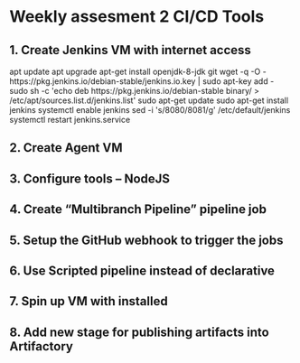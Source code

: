 <h1>Weekly assesment 2 CI/CD Tools</h1>
<h2>1. Create Jenkins VM with internet access </h2>
<l>apt update</l>
apt upgrade
apt-get install openjdk-8-jdk git
wget -q -O - https://pkg.jenkins.io/debian-stable/jenkins.io.key | sudo apt-key add -
sudo sh -c 'echo deb https://pkg.jenkins.io/debian-stable binary/ > /etc/apt/sources.list.d/jenkins.list'
sudo apt-get update
sudo apt-get install jenkins
systemctl enable jenkins
sed -i 's/8080/8081/g' /etc/default/jenkins
systemctl restart jenkins.service
</p>
<h2>2. Create Agent VM </h2>
<h2>3. Configure tools – NodeJS</h2>
<h2>4. Create “Multibranch Pipeline” pipeline job</h2>
<h2>5. Setup the GitHub webhook to trigger the jobs</h2>
<h2>6. Use Scripted pipeline instead of declarative</h2>
<h2>7. Spin up VM with installed</h2>
<h2>8. Add new stage for publishing artifacts into Artifactory</h2>

